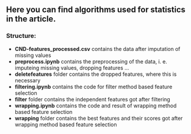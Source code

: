 ## Here you can find algorithms used for statistics in the article.

### Structure:
* **CND-features_processed.csv** contains the data after imputation of missing values
* **preprocess.ipynb** contains the preprocessing of the data, i. e. imputeing missing values, dropping features ...
* **deletefeatures** folder contains the dropped features, where this is necessary
* **filtering.ipynb** contains the code for filter method based feature selection
* **filter** folder contains the independent features got after filtering
* **wrapping.ipynb** contains the code and result of wrapping method based feature selection
* **wrapping** folder contains the best features and their scores got after wrapping method based feature selection
